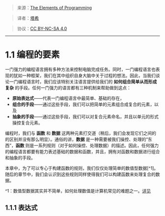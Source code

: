 > 来源：[The Elements of Programming](https://www.comp.nus.edu.sg/~cs1101s/sicp/chapters/2)

> 译者：[塔希](https://iheyunfei.github.io/blog/)

> 协议：[CC BY-NC-SA 4.0](http://creativecommons.org/licenses/by-nc-sa/4.0/)

---

# 1.1 编程的要素

一门强力的编程语言拥有多种方法来控制电脑完成任务。同时，一门编程语言也表现的犹如一种框架，我们在其中组织自身大脑中关于过程的想法。因此，当我们谈论一门编程语言时，我们应该特别关注语言提供给我们的 **如何组合简单从而形成复杂** 的手段。任何一门强力的语言都有三种机制来帮助做到这点：

- **原始表达式**——代表一门编程语言中最简单、基础的存在，
- **组合的手段**——通过这些手段，我们可以把简单的元素组合成复合的元素，以及
- **抽象的手段**——通过这些手段，我们可以对复合元素命名，并且以单元的形式操控复合元素。

编程时，我们与 **函数** 和 **数据** 这两种元素打交道（稍后，我们会发现它们之间的的区别并没有那么明显）。通俗的讲，**数据** 是一种需要被我们操控、处理的“东西”，**函数** 则是一系列规则（对于如何操控、处理数据）的描述。因此，任何强力的编程语言都要有能力表述基础的数据和函数，并且，拥有对函数和数据进行组合和抽象的手段。

本章中，为了可以专心于构建函数的规则，我们仅仅处理简单的数值型数据[^1]。随后的章节中，我们会认识到这些规则同样使得我们可以构建函数来处理复合的数据。

^1：数值型数据其实并不简单，如何处理数值是计算机常见的难题之一。[详见](https://www.comp.nus.edu.sg/~cs1101s/sicp/chapters/2#footnote-1)

## 1.1.1 表达式

